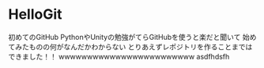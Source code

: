 # HelloGit
初めてのGitHub
PythonやUnityの勉強がてらGitHubを使うと楽だと聞いて
始めてみたものの何がなんだかわからない
とりあえずレポジトリを作ることまではできました！！
wwwwwwwwwwwwwwwwwwwwwwww
asdfhdsfh
